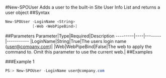 #New-SPOUser
Adds a user to the built-in Site User Info List and returns a user object
##Syntax
```powershell
New-SPOUser -LoginName <String>
            [-Web <WebPipeBind>]
```


##Parameters
Parameter|Type|Required|Description
---------|----|--------|-----------
|LoginName|String|True|The users login name (user@company.com)|
|Web|WebPipeBind|False|The web to apply the command to. Omit this parameter to use the current web.|
##Examples

###Example 1
```powershell
PS:> New-SPOUser -LoginName user@company.com
```

